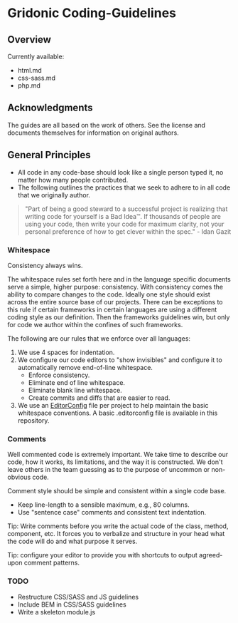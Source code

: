 Gridonic Coding-Guidelines
=================

## Overview

Currently available:

- html.md
- css-sass.md
- php.md

## Acknowledgments

The guides are all based on the work of others. See the license and documents themselves for information on original authors.

## General Principles

- All code in any code-base should look like a single person typed it, no matter how many people contributed.
- The following outlines the practices that we seek to adhere to in all code that we originally author.

> "Part of being a good steward to a successful project is realizing that writing code for yourself is a Bad Idea™. If thousands of people are using your code, then write your code for maximum clarity, not your personal preference of how to get clever within the spec." - Idan Gazit

### Whitespace

Consistency always wins.

The whitespace rules set forth here and in the language specific documents serve a simple, higher purpose: consistency. With consistency comes the ability to compare changes to the code. Ideally one style should exist across the entire source base of our projects. There can be exceptions to this rule if certain frameworks in certain languages are using a different coding style as our definition. Then the frameworks guidelines win, but only for code we author within the confines of such frameworks.

The following are our rules that we enforce over all languages:

1. We use 4 spaces for indentation.
2. We configure our code editors to "show invisibles" and configure it to automatically remove end-of-line whitespace.
    - Enforce consistency.
	- Eliminate end of line whitespace.
	- Eliminate blank line whitespace.
	- Create commits and diffs that are easier to read.
3. We use an [EditorConfig](http://editorconfig.org/) file per project to help maintain the basic whitespace conventions. A basic .editorconfig file is available in this repository.

### Comments

Well commented code is extremely important. We take time to describe our code, how it works, its limitations, and the way it is constructed. We don't leave others in the team guessing as to the purpose of uncommon or non-obvious code.

Comment style should be simple and consistent within a single code base.

- Keep line-length to a sensible maximum, e.g., 80 columns.
- Use "sentence case" comments and consistent text indentation. 

Tip: Write comments before you write the actual code of the class, method, component, etc. It forces you to verbalize and structure in your head what the code will do and what purpose it serves.

Tip: configure your editor to provide you with shortcuts to output agreed-upon comment patterns.

### TODO
- Restructure CSS/SASS and JS guidelines
- Include BEM in CSS/SASS guidelines
- Write a skeleton module.js